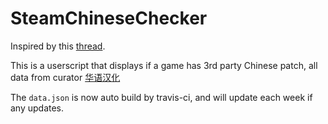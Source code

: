 # SteamChineseChecker
Inspired by this [thread](https://steamcn.com/t503313-1-1).

This is a userscript that displays if a game has 3rd party Chinese patch, all data from curator [华语汉化](https://store.steampowered.com/curator/31318556/)

The `data.json` is now auto build by travis-ci, and will update each week if any updates.